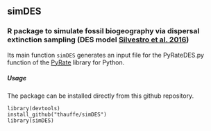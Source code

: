 ## simDES
### R package to simulate fossil biogeography via dispersal extinction sampling (DES model [Silvestro et al. 2016](http://rstb.royalsocietypublishing.org/content/371/1691/20150225))

Its main function `simDES` generates an input file for the PyRateDES.py function of the [PyRate](https://github.com/dsilvestro/PyRate) library for Python.  

##### Usage
The package can be installed directly from this github repository. 

```{r, warning = F, echo = F}
library(devtools)
install_github("thauffe/simDES")
library(simDES)
```
